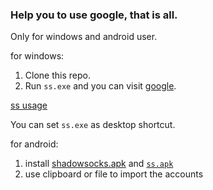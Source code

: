 ### Help you to use google, that is all.

Only for windows and android user.

for windows:

1. Clone this repo.
2. Run `ss.exe` and you can visit [google](https://google.com).

[ss usage](https://github.com/shadowsocks/shadowsocks-windows/wiki/Shadowsocks-Windows-%E4%BD%BF%E7%94%A8%E8%AF%B4%E6%98%8E)

You can set `ss.exe` as desktop shortcut.

for android:

1. install [shadowsocks.apk](https://github.com/lovetingyuan/free-ss/raw/master/shadowsocks--universal-5.0.6.apk) and [`ss.apk`](https://github.com/lovetingyuan/free-ss/raw/master/ss.apk)
2. use clipboard or file to import the accounts
